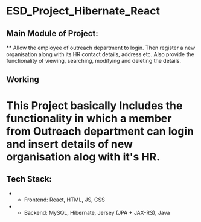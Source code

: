 # ESD_Project_Hibernate_React
## Main Module of Project: 
** Allow the employee of outreach department to login. Then register a new organisation along with its HR contact details, address etc. Also provide the functionality of viewing, searching, modifying and deleting the details.

## Working
# This Project basically Includes the functionality in which a member from Outreach department can login and insert details of new organisation alog with it's HR.

## Tech Stack:

* * Frontend: React, HTML, JS, CSS

* * Backend: MySQL, Hibernate, Jersey (JPA + JAX-RS), Java
